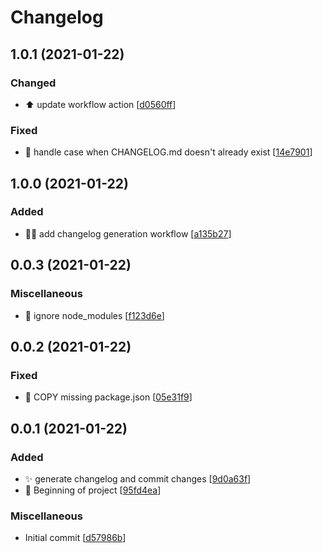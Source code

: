 # Changelog

<a name="1.0.1"></a>
## 1.0.1 (2021-01-22)

### Changed

- ⬆️ update workflow action [[d0560ff](https://github.com/MarkLyck/gitmoji-changelog-action/commit/d0560ffca12d0d3aa3ec58acac451a578e713bc0)]

### Fixed

- 🐛 handle case when CHANGELOG.md doesn&#x27;t already exist [[14e7901](https://github.com/MarkLyck/gitmoji-changelog-action/commit/14e7901ecb35fba848a84adabe2f8fa6c8a69cbd)]


<a name="1.0.0"></a>
## 1.0.0 (2021-01-22)

### Added

- 👷‍♂️ add changelog generation workflow [[a135b27](https://github.com/MarkLyck/gitmoji-changelog-action/commit/a135b2794da4f8abd9c24a7c98f2e7a8f6cf65c8)]


<a name="0.0.3"></a>
## 0.0.3 (2021-01-22)

### Miscellaneous

- 🙈 ignore node_modules [[f123d6e](https://github.com/MarkLyck/gitmoji-changelog-action/commit/f123d6e4f941a730f7f32e126ef468cab4fc4052)]


<a name="0.0.2"></a>
## 0.0.2 (2021-01-22)

### Fixed

- 🐛 COPY missing package.json [[05e31f9](https://github.com/MarkLyck/gitmoji-changelog-action/commit/05e31f9374c5d74efd5da7c31da8d70ff75f2249)]


<a name="0.0.1"></a>
## 0.0.1 (2021-01-22)

### Added

- ✨ generate changelog and commit changes [[9d0a63f](https://github.com/MarkLyck/gitmoji-changelog-action/commit/9d0a63f09538773f780468b363c8a58675bb1b64)]
- 🎉 Beginning of project [[95fd4ea](https://github.com/MarkLyck/gitmoji-changelog-action/commit/95fd4ea9189c8f610acf4938f897f6fa83389d6d)]

### Miscellaneous

-  Initial commit [[d57986b](https://github.com/MarkLyck/gitmoji-changelog-action/commit/d57986b2ef2e7ef7301a0c3e9260181cc32dd4d9)]


